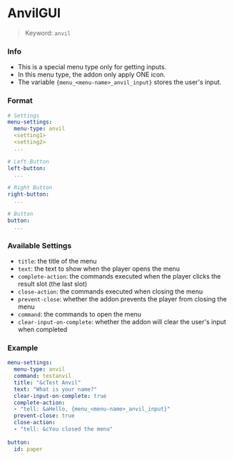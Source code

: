 # AnvilGUI
> Keyword: `anvil`
### Info
* This is a special menu type only for getting inputs.
* In this menu type, the addon only apply ONE icon.
* The variable `{menu_<menu-name>_anvil_input}` stores the user's input.
### Format
```yaml
# Settings
menu-settings:
  menu-type: anvil
  <setting1>
  <setting2>
  ...

# Left Button
left-button:
  ...

# Right Button
right-button:
  ...

# Button
button:
  ...
```
### Available Settings
* `title`: the title of the menu
* `text`: the text to show when the player opens the menu
* `complete-action`: the commands executed when the player clicks the result slot (the last slot)
* `close-action`: the commands executed when closing the menu
* `prevent-close`: whether the addon prevents the player from closing the menu
* `command`: the commands to open the menu
* `clear-input-on-complete`: whether the addon will clear the user's input when completed
### Example
```yaml
menu-settings:
  menu-type: anvil
  command: testanvil
  title: "&cTest Anvil"
  text: "What is your name?"
  clear-input-on-complete: true
  complete-action:
  - "tell: &aHello, {menu_<menu-name>_anvil_input}"
  prevent-close: true
  close-action:
  - "tell: &cYou closed the menu"
  
button:
  id: paper
```
